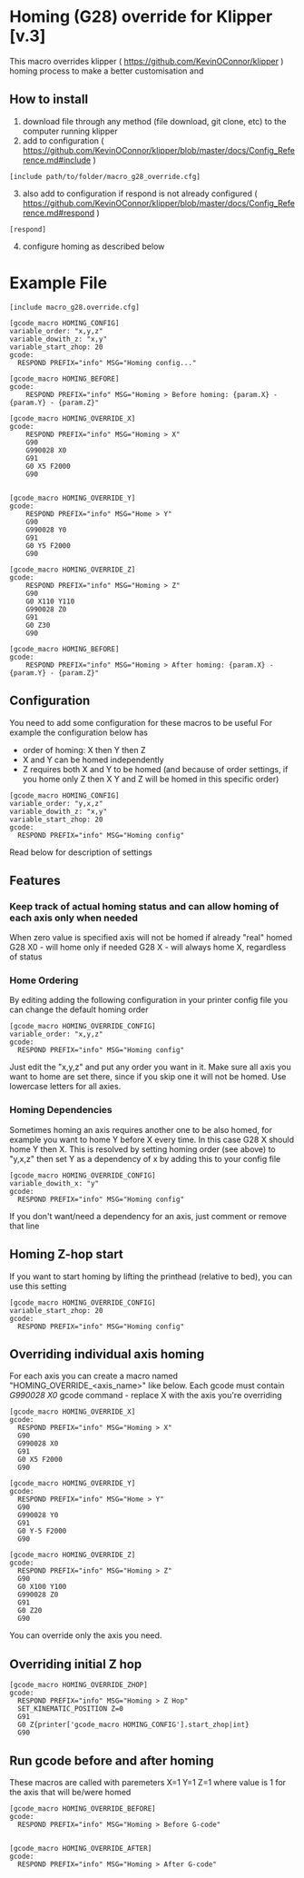 # Homing (G28) override for Klipper [v.3]

This macro overrides klipper ( https://github.com/KevinOConnor/klipper ) homing process to make a better customisation and

## How to install 
1. download file through any method (file download, git clone, etc) to the computer running klipper 
2. add to configuration ( https://github.com/KevinOConnor/klipper/blob/master/docs/Config_Reference.md#include )
```
[include path/to/folder/macro_g28_override.cfg]
```
3. also add to configuration if respond is not already configured ( https://github.com/KevinOConnor/klipper/blob/master/docs/Config_Reference.md#respond )
```
[respond]
```
4. configure homing as described below

# Example File
```
[include macro_g28.override.cfg]

[gcode_macro HOMING_CONFIG]
variable_order: "x,y,z"
variable_dowith_z: "x,y"
variable_start_zhop: 20
gcode:
  RESPOND PREFIX="info" MSG="Homing config..."

[gcode_macro HOMING_BEFORE]
gcode:
    RESPOND PREFIX="info" MSG="Homing > Before homing: {param.X} - {param.Y} - {param.Z}"

[gcode_macro HOMING_OVERRIDE_X]
gcode:
    RESPOND PREFIX="info" MSG="Homing > X"
    G90
    G990028 X0
    G91
    G0 X5 F2000
    G90

  
[gcode_macro HOMING_OVERRIDE_Y]
gcode:
    RESPOND PREFIX="info" MSG="Home > Y"
    G90
    G990028 Y0
    G91
    G0 Y5 F2000
    G90

[gcode_macro HOMING_OVERRIDE_Z]
gcode:
    RESPOND PREFIX="info" MSG="Homing > Z"
    G90
    G0 X110 Y110
    G990028 Z0
    G91
    G0 Z30
    G90

[gcode_macro HOMING_BEFORE]
gcode:
    RESPOND PREFIX="info" MSG="Homing > After homing: {param.X} - {param.Y} - {param.Z}"
```

## Configuration
You need to add some configuration for these macros to be useful
For example the configuration below has
* order of homing: X then Y then Z
* X and Y can be homed independently
* Z requires both X and Y to be homed (and because of order settings, if you home only Z then X Y and Z will be homed in this specific order)
```
[gcode_macro HOMING_CONFIG]
variable_order: "y,x,z"
variable_dowith_z: "x,y"
variable_start_zhop: 20
gcode:
  RESPOND PREFIX="info" MSG="Homing config"
```
Read below for description of settings

## Features

### Keep track of actual homing status and can allow homing of each axis only when needed

When zero value is specified axis will not be homed if already "real" homed
  G28 X0 - will home only if needed
  G28 X - will always home X, regardless of status

### Home Ordering
By editing adding the following configuration in your printer config file you can change the default homing order
```
[gcode_macro HOMING_OVERRIDE_CONFIG]
variable_order: "x,y,z"
gcode:
  RESPOND PREFIX="info" MSG="Homing config"
```
Just edit the "x,y,z" and put any order you want in it. 
Make sure all axis you want to home are set there, since if you skip one it will not be homed. 
Use lowercase letters for all axies.

### Homing Dependencies
Sometimes homing an axis requires another one to be also homed, for example you want to home Y before X every time. In this case G28 X should home Y then X. This is resolved by setting homing order (see above) to "y,x,z" then set Y as a dependency of x by adding this to your config file
```
[gcode_macro HOMING_OVERRIDE_CONFIG]
variable_dowith_x: "y"
gcode:
  RESPOND PREFIX="info" MSG="Homing config"
```
If you don't want/need a dependency for an axis, just comment or remove that line

## Homing Z-hop start
If you want to start homing by lifting the printhead (relative to bed), you can use this setting 
```
[gcode_macro HOMING_OVERRIDE_CONFIG]
variable_start_zhop: 20
gcode:
  RESPOND PREFIX="info" MSG="Homing config"
```

## Overriding individual axis homing
For each axis you can create a macro named "HOMING_OVERRIDE_<axis_name>" like below. Each gcode must contain *G990028 X0* gcode command - replace X with the axis you're overriding
```
[gcode_macro HOMING_OVERRIDE_X]
gcode:
  RESPOND PREFIX="info" MSG="Homing > X"
  G90
  G990028 X0
  G91
  G0 X5 F2000
  G90
  
[gcode_macro HOMING_OVERRIDE_Y]
gcode:
  RESPOND PREFIX="info" MSG="Home > Y"
  G90
  G990028 Y0
  G91
  G0 Y-5 F2000
  G90
  
[gcode_macro HOMING_OVERRIDE_Z]
gcode:
  RESPOND PREFIX="info" MSG="Homing > Z"
  G90
  G0 X100 Y100
  G990028 Z0
  G91
  G0 Z20
  G90
```
You can override only the axis you need.

## Overriding initial Z hop
```
[gcode_macro HOMING_OVERRIDE_ZHOP]
gcode:
  RESPOND PREFIX="info" MSG="Homing > Z Hop"
  SET_KINEMATIC_POSITION Z=0
  G91
  G0 Z{printer['gcode_macro HOMING_CONFIG'].start_zhop|int}
  G90
```


## Run gcode before and after homing
These macros are called with paremeters X=1 Y=1 Z=1 where value is 1 for the axis that will be/were homed 
```
[gcode_macro HOMING_OVERRIDE_BEFORE]
gcode:
  RESPOND PREFIX="info" MSG="Homing > Before G-code"
  

[gcode_macro HOMING_OVERRIDE_AFTER]
gcode:
  RESPOND PREFIX="info" MSG="Homing > After G-code"
```


